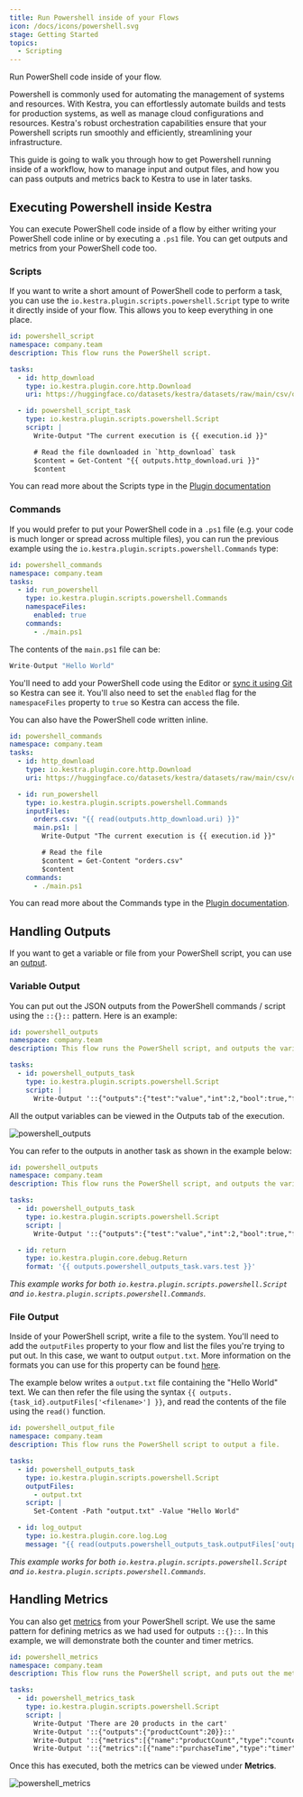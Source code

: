 ```yaml
---
title: Run Powershell inside of your Flows
icon: /docs/icons/powershell.svg
stage: Getting Started
topics:
  - Scripting
---
```


Run PowerShell code inside of your flow.

Powershell is commonly used for automating the management of systems and resources. With Kestra, you can effortlessly automate builds and tests for production systems, as well as manage cloud configurations and resources. Kestra's robust orchestration capabilities ensure that your Powershell scripts run smoothly and efficiently, streamlining your infrastructure.

This guide is going to walk you through how to get Powershell running inside of a workflow, how to manage input and output files, and how you can pass outputs and metrics back to Kestra to use in later tasks.

## Executing Powershell inside Kestra

You can execute PowerShell code inside of a flow by either writing your PowerShell code inline or by executing a `.ps1` file. You can get outputs and metrics from your PowerShell code too.

### Scripts

If you want to write a short amount of PowerShell code to perform a task, you can use the `io.kestra.plugin.scripts.powershell.Script` type to write it directly inside of your flow. This allows you to keep everything in one place.

```yaml
id: powershell_script
namespace: company.team
description: This flow runs the PowerShell script.

tasks:
  - id: http_download
    type: io.kestra.plugin.core.http.Download
    uri: https://huggingface.co/datasets/kestra/datasets/raw/main/csv/orders.csv

  - id: powershell_script_task
    type: io.kestra.plugin.scripts.powershell.Script
    script: |
      Write-Output "The current execution is {{ execution.id }}"

      # Read the file downloaded in `http_download` task
      $content = Get-Content "{{ outputs.http_download.uri }}"
      $content
```

You can read more about the Scripts type in the [Plugin documentation](/plugins/plugin-script-powershell/tasks/io.kestra.plugin.scripts.powershell.script)

### Commands

If you would prefer to put your PowerShell code in a `.ps1` file (e.g. your code is much longer or spread across multiple files), you can run the previous example using the `io.kestra.plugin.scripts.powershell.Commands` type:

```yaml
id: powershell_commands
namespace: company.team
tasks:
  - id: run_powershell
    type: io.kestra.plugin.scripts.powershell.Commands
    namespaceFiles:
      enabled: true
    commands:
      - ./main.ps1
```

The contents of the `main.ps1` file can be:

```r
Write-Output "Hello World"
```

You'll need to add your PowerShell code using the Editor or [sync it using Git](../version-control-cicd/04.git.md) so Kestra can see it. You'll also need to set the `enabled` flag for the `namespaceFiles` property to `true` so Kestra can access the file.

You can also have the PowerShell code written inline.

```yaml
id: powershell_commands
namespace: company.team
tasks:
  - id: http_download
    type: io.kestra.plugin.core.http.Download
    uri: https://huggingface.co/datasets/kestra/datasets/raw/main/csv/orders.csv

  - id: run_powershell
    type: io.kestra.plugin.scripts.powershell.Commands
    inputFiles:
      orders.csv: "{{ read(outputs.http_download.uri) }}"
      main.ps1: |
        Write-Output "The current execution is {{ execution.id }}"

        # Read the file
        $content = Get-Content "orders.csv"
        $content
    commands:
      - ./main.ps1
```

You can read more about the Commands type in the [Plugin documentation](/plugins/plugin-script-powershell/tasks/io.kestra.plugin.scripts.powershell.commands).

## Handling Outputs

If you want to get a variable or file from your PowerShell script, you can use an [output](../04.workflow-components/06.outputs.md).

### Variable Output

You can put out the JSON outputs from the PowerShell commands / script using the `::{}::` pattern. Here is an example:

```yaml
id: powershell_outputs
namespace: company.team
description: This flow runs the PowerShell script, and outputs the variable.

tasks:
  - id: powershell_outputs_task
    type: io.kestra.plugin.scripts.powershell.Script
    script: |
      Write-Output '::{"outputs":{"test":"value","int":2,"bool":true,"float":3.65}}::'
```

All the output variables can be viewed in the Outputs tab of the execution.

![powershell_outputs](/docs/how-to-guides/powershell/outputs.png)

You can refer to the outputs in another task as shown in the example below:

```yaml
id: powershell_outputs
namespace: company.team
description: This flow runs the PowerShell script, and outputs the variable.

tasks:
  - id: powershell_outputs_task
    type: io.kestra.plugin.scripts.powershell.Script
    script: |
      Write-Output '::{"outputs":{"test":"value","int":2,"bool":true,"float":3.65}}::'

  - id: return
    type: io.kestra.plugin.core.debug.Return
    format: '{{ outputs.powershell_outputs_task.vars.test }}'
```

_This example works for both `io.kestra.plugin.scripts.powershell.Script` and `io.kestra.plugin.scripts.powershell.Commands`._

### File Output

Inside of your PowerShell script, write a file to the system. You'll need to add the `outputFiles` property to your flow and list the files you're trying to put out. In this case, we want to output `output.txt`. More information on the formats you can use for this property can be found [here](../04.workflow-components/01.tasks/02.scripts/06.outputs-metrics.md).

The example below writes a `output.txt` file containing the "Hello World" text. We can then refer the file using the syntax `{{ outputs.{task_id}.outputFiles['<filename>'] }}`, and read the contents of the file using the `read()` function.

```yaml
id: powershell_output_file
namespace: company.team
description: This flow runs the PowerShell script to output a file.

tasks:
  - id: powershell_outputs_task
    type: io.kestra.plugin.scripts.powershell.Script
    outputFiles:
      - output.txt
    script: |
      Set-Content -Path "output.txt" -Value "Hello World"

  - id: log_output
    type: io.kestra.plugin.core.log.Log
    message: "{{ read(outputs.powershell_outputs_task.outputFiles['output.txt']) }}"
```

_This example works for both `io.kestra.plugin.scripts.powershell.Script` and `io.kestra.plugin.scripts.powershell.Commands`._

## Handling Metrics

You can also get [metrics](../04.workflow-components/01.tasks/02.scripts/06.outputs-metrics.md#outputs-and-metrics-in-script-and-commands-tasks) from your PowerShell script. We use the same pattern for defining metrics as we had used for outputs `::{}::`. In this example, we will demonstrate both the counter and timer metrics.

```yaml
id: powershell_metrics
namespace: company.team
description: This flow runs the PowerShell script, and puts out the metrics.

tasks:
  - id: powershell_metrics_task
    type: io.kestra.plugin.scripts.powershell.Script
    script: |
      Write-Output 'There are 20 products in the cart'
      Write-Output '::{"outputs":{"productCount":20}}::'
      Write-Output '::{"metrics":[{"name":"productCount","type":"counter","value":20}]}::'
      Write-Output '::{"metrics":[{"name":"purchaseTime","type":"timer","value":32.44}]}::'
```

Once this has executed, both the metrics can be viewed under **Metrics**.

![powershell_metrics](/docs/how-to-guides/powershell/metrics.png)
